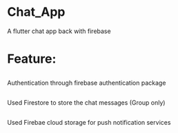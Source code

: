 # Chat_App
A flutter chat app back with firebase

# Feature:
##
Authentication through firebase authentication package
##
Used Firestore to store the chat messages (Group only)
##
Used Firebae cloud storage for push notification services
